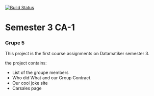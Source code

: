 [![Build Status](https://travis-ci.com/Foldager94/CA-1.svg?branch=master)](https://travis-ci.com/Foldager94/CA-1)

# Semester 3 CA-1
### Grupe 5

This project is the first course assignments on Datamatiker semester 3.

the project contains:

* List of the groupe members
* Who did What and our Group Contract.
* Our cool joke site
* Carsales page
